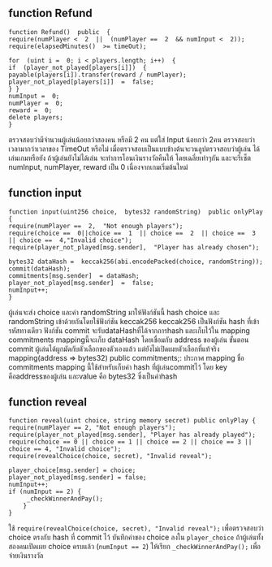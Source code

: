 
## function Refund

	function Refund()  public  {
	require(numPlayer <  2  ||  (numPlayer ==  2  && numInput <  2));
	require(elapsedMinutes()  >= timeOut);

	for  (uint i =  0; i < players.length; i++)  {
	if  (player_not_played[players[i]])  {
	payable(players[i]).transfer(reward / numPlayer);
	player_not_played[players[i]]  =  false;
	} }
	numInput =  0;
	numPlayer =  0;
	reward =  0;
	delete players;
	}

ตรวจสอบว่ามีจำนวนผู้เล่นน้อยกว่าสองคน หรือมี 2 คน แต่ใส่ Input น้อยกว่า 2คน
ตรวจสอบว่า เวลามากว่าเวลาของ TimeOut หรือไม่
เมื่อตรวจสอบเป็นแบบข้างต้นจะวนลูปตรวจสอบว่าผู้เล่น ได้เล่นเกมหรือยัง 
ถ้าผู้เล่นยังไม่ได้เล่น จะทำการโอนเงินรางวัลคืนให้ โดยเฉลี่ยเท่าๆกัน
และจะรีเซ็ต
  numInput, numPlayer, reward เป็น 0 เนื่องจากเกมเริ่มต้นใหม่

## function input
	
	function input(uint256 choice,  bytes32 randomString)  public onlyPlay {
	require(numPlayer ==  2,  "Not enough players");
	require(choice ==  0||choice ==  1  || choice ==  2  || choice ==  3  || choice ==  4,"Invalid choice");
	require(player_not_played[msg.sender],  "Player has already chosen");

	bytes32 dataHash =  keccak256(abi.encodePacked(choice, randomString));
	commit(dataHash);
	commitments[msg.sender]  = dataHash;
	player_not_played[msg.sender]  =  false;
	numInput++;
	}
ผู้เล่นจะส่ง choice และค่า randomString มาให้ฟังก์ชันนี้
hash choice และ randomString เข้าด้วยกันโดยใช้ฟังก์ชัน keccak256  keccak256 เป็นฟังก์ชัน hash ที่เข้ารหัสทางเดียว ฟังก์ชัน commit จะรับdataHashที่ได้จากการhash และเก็บไว้ใน mapping commitments  mappingนี้จะเก็บ dataHash โดยเชื่อมกับ address ของผู้เล่น  ขั้นตอน commit ผู้เล่นได้ผูกมัดกับตัวเลือกของตัวเองแล้ว แต่ยังไม่เปิดเผยตัวเลือกที่แท้จริง
  mapping(address => bytes32) public commitments;:  ประกาศ mapping ชื่อ commitments  mapping นี้ใช้สำหรับเก็บค่า hash ที่ผู้เล่นcommitไว้  โดย key คือaddressของผู้เล่น และvalue คือ bytes32 ซึ่งเป็นค่าhash 
 

## function reveal

	function reveal(uint choice, string memory secret) public onlyPlay {
	require(numPlayer == 2, "Not enough players");
	require(player_not_played[msg.sender], "Player has already played");
	require(choice == 0 || choice == 1 || choice == 2 || choice == 3 || choice == 4, "Invalid choice");
	require(revealChoice(choice, secret), "Invalid reveal");

	player_choice[msg.sender] = choice;
	player_not_played[msg.sender] = false;
	numInput++;
	if (numInput == 2) {
	     _checkWinnerAndPay();
	    }
	}

ใช้ `require(revealChoice(choice, secret), "Invalid reveal");` เพื่อตรวจสอบว่า choice ตรงกับ hash ที่ commit ไว้  บันทึกค่าของ choice ลงใน `player_choice`
 ถ้าผู้เล่นทั้งสองคนเปิดเผย choice ครบแล้ว (`numInput == 2`) ให้เรียก `_checkWinnerAndPay();` เพื่อจ่ายเงินรางวัล
